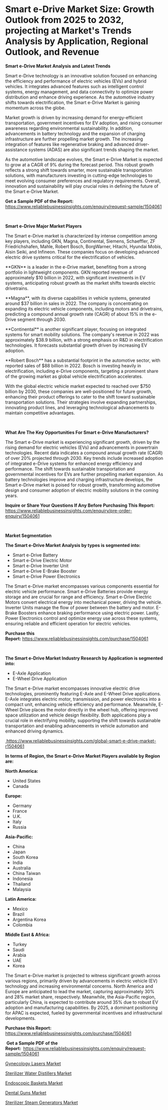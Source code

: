 <p><h1>Smart e-Drive Market Size: Growth Outlook from 2025 to 2032, projecting at Market's Trends Analysis by Application, Regional Outlook, and Revenue</h1></p><p><strong>Smart e-Drive Market Analysis and Latest Trends</strong></p>
<p><p>Smart e-Drive technology is an innovative solution focused on enhancing the efficiency and performance of electric vehicles (EVs) and hybrid vehicles. It integrates advanced features such as intelligent control systems, energy management, and data connectivity to optimize power distribution and enhance driving experience. As the automotive industry shifts towards electrification, the Smart e-Drive Market is gaining momentum across the globe. </p><p>Market growth is driven by increasing demand for energy-efficient transportation, government incentives for EV adoption, and rising consumer awareness regarding environmental sustainability. In addition, advancements in battery technology and the expansion of charging infrastructure are further propelling market growth. The increasing integration of features like regenerative braking and advanced driver-assistance systems (ADAS) are also significant trends shaping the market.</p><p>As the automotive landscape evolves, the Smart e-Drive Market is expected to grow at a CAGR of 9% during the forecast period. This robust growth reflects a strong shift towards smarter, more sustainable transportation solutions, with manufacturers investing in cutting-edge technologies to meet evolving consumer preferences and regulatory requirements. Overall, innovation and sustainability will play crucial roles in defining the future of the Smart e-Drive Market.</p></p>
<p><strong>Get a Sample PDF of the Report:&nbsp;</strong> <a href="https://www.reliablebusinessinsights.com/enquiry/request-sample/1504061?utm_campaign=1138&utm_medium=2&utm_source=Github&utm_content=ia&utm_term=23032025&utm_id=smart-e-drive">https://www.reliablebusinessinsights.com/enquiry/request-sample/1504061</a></p>
<p>&nbsp;</p>
<p><strong>Smart e-Drive Major Market Players</strong></p>
<p><p>The Smart e-Drive market is characterized by intense competition among key players, including GKN, Magna, Continental, Siemens, Schaeffler, ZF Friedrichshafen, Mahle, Robert Bosch, BorgWarner, Hitachi, Hyundai Mobis, Aisin Seiki, and Infineon. These companies focus on developing advanced electric drive systems critical for the electrification of vehicles.</p><p>**GKN** is a leader in the e-Drive market, benefiting from a strong portfolio in lightweight components. GKN reported revenue of approximately $10 billion in 2022, with significant investments in EV systems, anticipating robust growth as the market shifts towards electric drivetrains.</p><p>**Magna**, with its diverse capabilities in vehicle systems, generated around $37 billion in sales in 2022. The company is concentrating on expanding its electric vehicle components, including motors and drivetrains, predicting a compound annual growth rate (CAGR) of about 15% in the e-Drive segment through 2030.</p><p>**Continental** is another significant player, focusing on integrated systems for smart mobility solutions. The company's revenue in 2022 was approximately $38.9 billion, with a strong emphasis on R&D in electrification technologies. It forecasts substantial growth driven by increasing EV adoption.</p><p>**Robert Bosch** has a substantial footprint in the automotive sector, with reported sales of $88 billion in 2022. Bosch is investing heavily in electrification, including e-Drive components, targeting a prominent share of the growing market as global vehicle electrification accelerates.</p><p>With the global electric vehicle market expected to reached over $750 billion by 2030, these companies are well-positioned for future growth, enhancing their product offerings to cater to the shift toward sustainable transportation solutions. Their strategies involve expanding partnerships, innovating product lines, and leveraging technological advancements to maintain competitive advantages.</p></p>
<p>&nbsp;</p>
<p><strong>What Are The Key Opportunities For Smart e-Drive Manufacturers?</strong></p>
<p><p>The Smart e-Drive market is experiencing significant growth, driven by the rising demand for electric vehicles (EVs) and advancements in powertrain technologies. Recent data indicates a compound annual growth rate (CAGR) of over 20% projected through 2030. Key trends include increased adoption of integrated e-Drive systems for enhanced energy efficiency and performance. The shift towards sustainable transportation and governmental incentives for EVs are further propelling market expansion. As battery technologies improve and charging infrastructure develops, the Smart e-Drive market is poised for robust growth, transforming automotive design and consumer adoption of electric mobility solutions in the coming years.</p></p>
<p><strong>Inquire or Share Your Questions If Any Before Purchasing This Report:</strong> <a href="https://www.reliablebusinessinsights.com/enquiry/pre-order-enquiry/1504061?utm_campaign=1138&utm_medium=2&utm_source=Github&utm_content=ia&utm_term=23032025&utm_id=smart-e-drive">https://www.reliablebusinessinsights.com/enquiry/pre-order-enquiry/1504061</a></p>
<p>&nbsp;</p>
<p><strong>Market Segmentation</strong></p>
<p><strong>The Smart e-Drive Market Analysis by types is segmented into:</strong></p>
<p><ul><li>Smart e-Drive Battery</li><li>Smart e-Drive Electric Motor</li><li>Smart e-Drive Inverter Unit</li><li>Smart e-Drive E-Brake Booster</li><li>Smart e-Drive Power Electronics</li></ul></p>
<p><p>The Smart e-Drive market encompasses various components essential for electric vehicle performance. Smart e-Drive Batteries provide energy storage and are crucial for range and efficiency. Smart e-Drive Electric Motors convert electrical energy into mechanical power, driving the vehicle. Inverter Units manage the flow of power between the battery and motor. E-Brake Boosters enhance braking performance using electric power. Lastly, Power Electronics control and optimize energy use across these systems, ensuring reliable and efficient operation for electric vehicles.</p></p>
<p><strong>Purchase this Report:&nbsp;</strong><a href="https://www.reliablebusinessinsights.com/purchase/1504061?utm_campaign=1138&utm_medium=2&utm_source=Github&utm_content=ia&utm_term=23032025&utm_id=smart-e-drive">https://www.reliablebusinessinsights.com/purchase/1504061</a></p>
<p>&nbsp;</p>
<p><strong>The Smart e-Drive Market Industry Research by Application is segmented into:</strong></p>
<p><ul><li>E-Axle Application</li><li>E-Wheel Drive Application</li></ul></p>
<p><p>The Smart e-Drive market encompasses innovative electric drive technologies, prominently featuring E-Axle and E-Wheel Drive applications. E-Axle integrates electric motor, transmission, and power electronics into a compact unit, enhancing vehicle efficiency and performance. Meanwhile, E-Wheel Drive places the motor directly in the wheel hub, offering improved space utilization and vehicle design flexibility. Both applications play a crucial role in electrifying mobility, supporting the shift towards sustainable transportation and enabling advancements in vehicle automation and enhanced driving dynamics.</p></p>
<p><a href="https://www.reliablebusinessinsights.com/global-smart-e-drive-market-r1504061?utm_campaign=1138&utm_medium=2&utm_source=Github&utm_content=ia&utm_term=23032025&utm_id=smart-e-drive">&nbsp;https://www.reliablebusinessinsights.com/global-smart-e-drive-market-r1504061</a></p>
<p><strong>In terms of Region, the Smart e-Drive Market Players available by Region are:</strong></p>
<p>
    <p> <strong> North America: </strong>
        <ul>
            <li>United States</li>
            <li>Canada</li>
        </ul>
        </p> 
    <p> <strong> Europe: </strong>
        <ul>
            <li>Germany</li>
            <li>France</li>
            <li>U.K.</li>
            <li>Italy</li>
            <li>Russia</li>
        </ul>
        </p> 
    <p> <strong> Asia-Pacific: </strong>
        <ul>
            <li>China</li>
            <li>Japan</li>
            <li>South Korea</li>
            <li>India</li>
            <li>Australia</li>
            <li>China Taiwan</li>
            <li>Indonesia</li>
            <li>Thailand</li>
            <li>Malaysia</li>
        </ul>
        </p> 
    <p> <strong> Latin America: </strong>
        <ul>
            <li>Mexico</li>
            <li>Brazil</li>
            <li>Argentina Korea</li>
            <li>Colombia</li>
        </ul>
        </p> 
    <p> <strong> Middle East & Africa: </strong>
        <ul>
            <li>Turkey</li>
            <li>Saudi</li>
            <li>Arabia</li>
            <li>UAE</li>
            <li>Korea</li>
        </ul>
    </p>
    </p>
<p><p>The Smart e-Drive market is projected to witness significant growth across various regions, primarily driven by advancements in electric vehicle (EV) technology and increasing environmental concerns. North America and Europe are anticipated to lead the market, capturing approximately 30% and 28% market share, respectively. Meanwhile, the Asia-Pacific region, particularly China, is expected to contribute around 35% due to robust EV adoption and manufacturing capabilities. By 2025, a dominant positioning for APAC is expected, fueled by governmental incentives and infrastructural developments.</p></p>
<p><strong>Purchase this Report: </strong><a href="https://www.reliablebusinessinsights.com/purchase/1504061?utm_campaign=1138&utm_medium=2&utm_source=Github&utm_content=ia&utm_term=23032025&utm_id=smart-e-drive">https://www.reliablebusinessinsights.com/purchase/1504061</a></p>
<p>&nbsp;<strong>Get a Sample PDF of the Report:&nbsp;&nbsp;</strong><a href="https://www.reliablebusinessinsights.com/enquiry/request-sample/1504061?utm_campaign=1138&utm_medium=2&utm_source=Github&utm_content=ia&utm_term=23032025&utm_id=smart-e-drive">https://www.reliablebusinessinsights.com/enquiry/request-sample/1504061</a></p>
<p><strong></strong></p>
<p><p><a href="https://github.com/altafvaraswj/Market-Research-Report-List-1/blob/main/gynecology-lasers-market.md?utm_campaign=1138&utm_medium=2&utm_source=Github&utm_content=ia&utm_term=23032025&utm_id=smart-e-drive">Gynecology Lasers Market</a></p><p><a href="https://github.com/burnicndole/Market-Research-Report-List-1/blob/main/sterilizer-water-distillers-market.md?utm_campaign=1138&utm_medium=2&utm_source=Github&utm_content=ia&utm_term=23032025&utm_id=smart-e-drive">Sterilizer Water Distillers Market</a></p><p><a href="https://github.com/paullsiskec4/Market-Research-Report-List-1/blob/main/endoscopic-baskets-market.md?utm_campaign=1138&utm_medium=2&utm_source=Github&utm_content=ia&utm_term=23032025&utm_id=smart-e-drive">Endoscopic Baskets Market</a></p><p><a href="https://github.com/hurstsaqibyl/Market-Research-Report-List-1/blob/main/dental-guns-market.md?utm_campaign=1138&utm_medium=2&utm_source=Github&utm_content=ia&utm_term=23032025&utm_id=smart-e-drive">Dental Guns Market</a></p><p><a href="https://github.com/rutupueyed/Market-Research-Report-List-1/blob/main/sterilizer-steam-generators-market.md?utm_campaign=1138&utm_medium=2&utm_source=Github&utm_content=ia&utm_term=23032025&utm_id=smart-e-drive">Sterilizer Steam Generators Market</a></p></p>